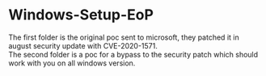 # Windows-Setup-EoP
The first folder is the original poc sent to microsoft, they patched it in august security update with CVE-2020-1571.                                                            
The second folder is a poc for a bypass to the security patch which should work with you on all windows version.
